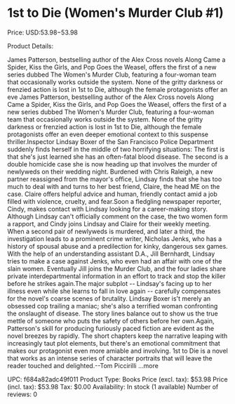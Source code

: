 # 1st to Die (Women's Murder Club #1)

Price: USD:$53.98-$53.98

Product Details:

James Patterson, bestselling author of the Alex Cross novels Along Came a Spider, Kiss the Girls, and Pop Goes the Weasel, offers the first of a new series dubbed The Women's Murder Club, featuring a four-woman team that occasionally works outside the system. None of the gritty darkness or frenzied action is lost in 1st to Die, although the female protagonists offer an eve James Patterson, bestselling author of the Alex Cross novels Along Came a Spider, Kiss the Girls, and Pop Goes the Weasel, offers the first of a new series dubbed The Women's Murder Club, featuring a four-woman team that occasionally works outside the system. None of the gritty darkness or frenzied action is lost in 1st to Die, although the female protagonists offer an even deeper emotional context to this suspense thriller.Inspector Lindsay Boxer of the San Francisco Police Department suddenly finds herself in the middle of two horrifying situations: The first is that she's just learned she has an often-fatal blood disease. The second is a double homicide case she is now heading up that involves the murder of newlyweds on their wedding night. Burdened with Chris Raleigh, a new partner reassigned from the mayor's office, Lindsay finds that she has too much to deal with and turns to her best friend, Claire, the head ME on the case. Claire offers helpful advice and human, friendly contact amid a job filled with violence, cruelty, and fear.Soon a fledgling newspaper reporter, Cindy, makes contact with Lindsay looking for a career-making story. Although Lindsay can't officially comment on the case, the two women form a rapport, and Cindy joins Lindsay and Claire for their weekly meeting. When a second pair of newlyweds is murdered, and later a third, the investigation leads to a prominent crime writer, Nicholas Jenks, who has a history of spousal abuse and a predilection for kinky, dangerous sex games. With the help of an understanding assistant D.A., Jill Bernhardt, Lindsay tries to make a case against Jenks, who even had an affair with one of the slain women. Eventually Jill joins the Murder Club, and the four ladies share private interdepartmental information in an effort to track and stop the killer before he strikes again.The major subplot -- Lindsay's facing up to her illness even while she learns to fall in love again -- carefully compensates for the novel's coarse scenes of brutality. Lindsay Boxer is't merely an obsessed cop trailing a maniac; she's also a terrified woman confronting the onslaught of disease. The story lines balance out to show us the true mettle of someone who puts the safety of others before her own.Again, Patterson's skill for producing furiously paced fiction are evident as the novel breezes by rapidly. The short chapters keep the narrative leaping with increasingly taut plot elements, but there's an emotional commitment that makes our protagonist even more amiable and involving. 1st to Die is a novel that works as an intense series of character portraits that will leave the reader touched and delighted.--Tom Piccirilli ...more

UPC: f684a82adc49f011
Product Type: Books
Price (excl. tax): $53.98
Price (incl. tax): $53.98
Tax: $0.00
Availability: In stock (1 available)
Number of reviews: 0